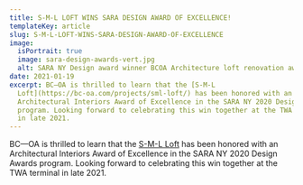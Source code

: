 ```yaml
---
title: S-M-L LOFT WINS SARA DESIGN AWARD OF EXCELLENCE!
templateKey: article
slug: S-M-L-LOFT-WINS-SARA-DESIGN-AWARD-OF-EXCELLENCE
image:
  isPortrait: true
  image: sara-design-awards-vert.jpg
  alt: SARA NY Design award winner BCOA Architecture loft renovation award
date: 2021-01-19
excerpt: BC—OA is thrilled to learn that the [S-M-L
  Loft](https://bc-oa.com/projects/sml-loft/) has been honored with an
  Architectural Interiors Award of Excellence in the SARA NY 2020 Design Awards
  program. Looking forward to celebrating this win together at the TWA terminal
  in late 2021.
---
```


BC—OA is thrilled to learn that the [S-M-L Loft](https://bc-oa.com/projects/sml-loft/) has been honored with an Architectural Interiors Award of Excellence in the SARA NY 2020 Design Awards program. Looking forward to celebrating this win together at the TWA terminal in late 2021.
